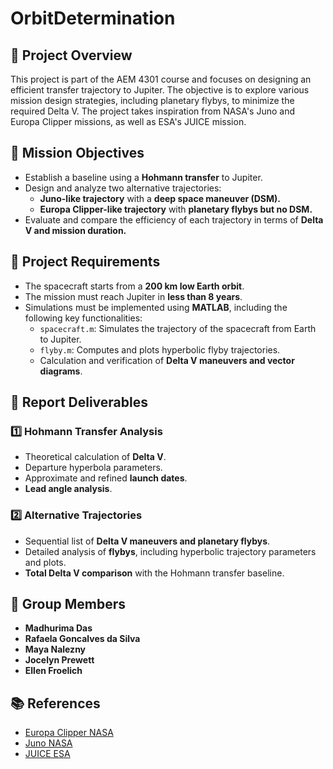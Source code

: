 # OrbitDetermination

## 🚀 Project Overview
This project is part of the AEM 4301 course and focuses on designing an efficient transfer trajectory to Jupiter. The objective is to explore various mission design strategies, including planetary flybys, to minimize the required Delta V. The project takes inspiration from NASA's Juno and Europa Clipper missions, as well as ESA's JUICE mission.

## 🎯 Mission Objectives
- Establish a baseline using a **Hohmann transfer** to Jupiter.
- Design and analyze two alternative trajectories:
  - **Juno-like trajectory** with a **deep space maneuver (DSM).**
  - **Europa Clipper-like trajectory** with **planetary flybys but no DSM.**
- Evaluate and compare the efficiency of each trajectory in terms of **Delta V and mission duration.**

## 📌 Project Requirements
- The spacecraft starts from a **200 km low Earth orbit**.
- The mission must reach Jupiter in **less than 8 years**.
- Simulations must be implemented using **MATLAB**, including the following key functionalities:
  - `spacecraft.m`: Simulates the trajectory of the spacecraft from Earth to Jupiter.
  - `flyby.m`: Computes and plots hyperbolic flyby trajectories.
  - Calculation and verification of **Delta V maneuvers and vector diagrams**.

## 📑 Report Deliverables
### 1️⃣ Hohmann Transfer Analysis
- Theoretical calculation of **Delta V**.
- Departure hyperbola parameters.
- Approximate and refined **launch dates**.
- **Lead angle analysis**.

### 2️⃣ Alternative Trajectories
- Sequential list of **Delta V maneuvers and planetary flybys**.
- Detailed analysis of **flybys**, including hyperbolic trajectory parameters and plots.
- **Total Delta V comparison** with the Hohmann transfer baseline.


## 👥 Group Members
- **Madhurima Das**
- **Rafaela Goncalves da Silva**
- **Maya Nalezny**
- **Jocelyn Prewett**
- **Ellen Froelich**

## 📚 References
- [Europa Clipper NASA](https://europa.nasa.gov/resources/533/europa-clippers-trajectory-to-jupiter/)
- [Juno NASA](https://www.nasa.gov/image-article/juno-spacecraft-cruise-trajectory/)
- [JUICE ESA](https://sci.esa.int/web/juice/-/58815-juices-journey-to-jupiter)



